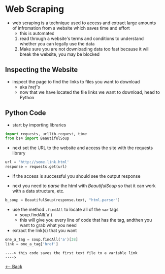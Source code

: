 # Web Scraping
- web scraping is a technique used to access and extract large amounts of infromation from a website which saves time and effort
    - this is automated
    1. read through a website's terms and conditions to understand whether you can legally use the data
    2. Make sure you are not downloading data too fast because it will break the website, you may be blocked

## Inspecting the Website
- inspect the page to find the links to files you want to download
    - aka *href's*
    - now that we have located the file links we want to download, head to Python
## Python Code
- start by importing libraries
```python
import requests, urllib.request, time
from bs4 import BeautifulSoup
```
- next set the URL to the website and access the site with the requests library
```python
url = 'http://some.link.html'
response = requests.get(url)
```
- if the access is successful you should see the output response

- next you need to *parse* the html with *BeautifulSoup* so that it can work with a data structure, etc.
```python
b_soup = BeautifulSoup(response.text, "html.parser")
```
- use the method `.findAll` to locate all of the `<a>` tags
    - soup.findAll('a')
    - this will give you every line of code that has the tag, andthen you want to grab what you need
- extract the link(s) that you want
```python
one_a_tag = soup.findAll('a')[38]
link = one_a_tag['href']
```
    ----> this code saves the first text file to a variable link
    ---->
[<-- Back](README.md)
